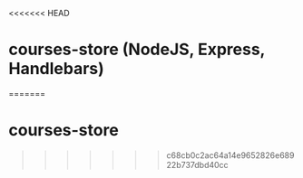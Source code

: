 <<<<<<< HEAD
# courses-store (NodeJS, Express, Handlebars)
=======
# courses-store
>>>>>>> c68cb0c2ac64a14e9652826e68922b737dbd40cc
